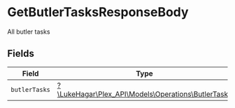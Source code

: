 # GetButlerTasksResponseBody

All butler tasks


## Fields

| Field                                                                                        | Type                                                                                         | Required                                                                                     | Description                                                                                  |
| -------------------------------------------------------------------------------------------- | -------------------------------------------------------------------------------------------- | -------------------------------------------------------------------------------------------- | -------------------------------------------------------------------------------------------- |
| `butlerTasks`                                                                                | [?\LukeHagar\Plex_API\Models\Operations\ButlerTasks](../../Models/Operations/ButlerTasks.md) | :heavy_minus_sign:                                                                           | N/A                                                                                          |